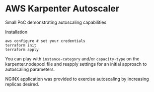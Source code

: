 # AWS Karpenter Autoscaler

Small PoC demonstrating autoscaling capabilities

Installation

```
aws configure # set your credentials
terraform init
terraform apply
```

You can play with `instance-category` and/or `capacity-type` on the karpenter.nodepool file and reapply settings for an initial approach to autoscaling parameters.

NGINX application was provided to exercise autoscaling by increasing replicas desired.
